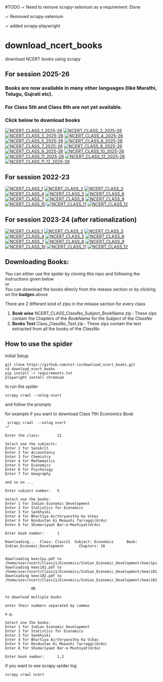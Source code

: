 #TODO ✓
Need to remove scrapy-selenium as a requirement :Done

✓ Removed scrapy-selenium

✓ added scrapy-playwright

# download_ncert_books
download NCERT books using scrapy
 
## For session 2025-26
### Books are now available in many other languages (like Marathi, Telugu, Gujrati etc).
### For Class 5th and Class 8th are not yet available.
### Click below to download books

[![NCERT_CLASS_1_2025-26](https://github.com/nit-in/download_ncert_books/actions/workflows/class_1_2025-26.yml/badge.svg?branch=class_1_2025-26)](https://github.com/nit-in/download_ncert_books/releases/tag/class_1_2025-26)
[![NCERT_CLASS_2_2025-26](https://github.com/nit-in/download_ncert_books/actions/workflows/class_2_2025-26.yml/badge.svg?branch=class_2_2025-26)](https://github.com/nit-in/download_ncert_books/releases/tag/class_2_2025-26)
[![NCERT_CLASS_3_2025-26](https://github.com/nit-in/download_ncert_books/actions/workflows/class_3_2025-26.yml/badge.svg?branch=class_3_2025-26)](https://github.com/nit-in/download_ncert_books/releases/tag/class_3_2025-26)
[![NCERT_CLASS_4_2025-26](https://github.com/nit-in/download_ncert_books/actions/workflows/class_4_2025-26.yml/badge.svg?branch=class_4_2025-26)](https://github.com/nit-in/download_ncert_books/releases/tag/class_4_2025-26)
[![NCERT_CLASS_5_2025-26](https://github.com/nit-in/download_ncert_books/actions/workflows/class_5_2025-26.yml/badge.svg?branch=class_5_2025-26)](https://github.com/nit-in/download_ncert_books/releases/tag/class_5_2025-26)
[![NCERT_CLASS_6_2025-26](https://github.com/nit-in/download_ncert_books/actions/workflows/class_6_2025-26.yml/badge.svg?branch=class_6_2025-26)](https://github.com/nit-in/download_ncert_books/releases/tag/class_6_2025-26)
[![NCERT_CLASS_7_2025-26](https://github.com/nit-in/download_ncert_books/actions/workflows/class_7_2025-26.yml/badge.svg?branch=class_7_2025-26)](https://github.com/nit-in/download_ncert_books/releases/tag/class_7_2025-26)
[![NCERT_CLASS_8_2025-26](https://github.com/nit-in/download_ncert_books/actions/workflows/class_8_2025-26.yml/badge.svg?branch=class_8_2025-26)](https://github.com/nit-in/download_ncert_books/releases/tag/class_8_2025-26)
[![NCERT_CLASS_9_2025-26](https://github.com/nit-in/download_ncert_books/actions/workflows/class_9_2025-26.yml/badge.svg?branch=class_9_2025-26)](https://github.com/nit-in/download_ncert_books/releases/tag/class_9_2025-26)
[![NCERT_CLASS_10_2025-26](https://github.com/nit-in/download_ncert_books/actions/workflows/class_10_2025-26.yml/badge.svg?branch=class_10_2025-26)](https://github.com/nit-in/download_ncert_books/releases/tag/class_10_2025-26)
[![NCERT_CLASS_11_2025-26](https://github.com/nit-in/download_ncert_books/actions/workflows/class_11_2025-26.yml/badge.svg?branch=class_11_2025-26)](https://github.com/nit-in/download_ncert_books/releases/tag/class_11_2025-26)
[![NCERT_CLASS_12_2025-26](https://github.com/nit-in/download_ncert_books/actions/workflows/class_12_2025-26.yml/badge.svg?branch=class_12_2025-26)](https://github.com/nit-in/download_ncert_books/releases/tag/class_12_2025-26)
[![NCERT_CLASS_11_12_2025-26](https://github.com/nit-in/download_ncert_books/actions/workflows/class_11_12_2025-26.yml/badge.svg?branch=class_11_12_2025-26)](https://github.com/nit-in/download_ncert_books/releases/tag/class_11_12_2025-26)

## For session 2022-23
[![NCERT_CLASS_1](https://github.com/nit-in/download_ncert_books/actions/workflows/class_1.yml/badge.svg?branch=class_1)](https://github.com/nit-in/download_ncert_books/releases/tag/class_1)
[![NCERT_CLASS_2](https://github.com/nit-in/download_ncert_books/actions/workflows/class_2.yml/badge.svg?branch=class_2)](https://github.com/nit-in/download_ncert_books/releases/tag/class_2)
[![NCERT_CLASS_3](https://github.com/nit-in/download_ncert_books/actions/workflows/class_3.yml/badge.svg?branch=class_3)](https://github.com/nit-in/download_ncert_books/releases/tag/class_3)
[![NCERT_CLASS_4](https://github.com/nit-in/download_ncert_books/actions/workflows/class_4.yml/badge.svg?branch=class_4)](https://github.com/nit-in/download_ncert_books/releases/tag/class_4)
[![NCERT_CLASS_5](https://github.com/nit-in/download_ncert_books/actions/workflows/class_5.yml/badge.svg?branch=class_5)](https://github.com/nit-in/download_ncert_books/releases/tag/class_5)
[![NCERT_CLASS_6](https://github.com/nit-in/download_ncert_books/actions/workflows/class_6.yml/badge.svg?branch=class_6)](https://github.com/nit-in/download_ncert_books/releases/tag/class_6)
[![NCERT_CLASS_7](https://github.com/nit-in/download_ncert_books/actions/workflows/class_7.yml/badge.svg?branch=class_7)](https://github.com/nit-in/download_ncert_books/releases/tag/class_7)
[![NCERT_CLASS_8](https://github.com/nit-in/download_ncert_books/actions/workflows/class_8.yml/badge.svg?branch=class_8)](https://github.com/nit-in/download_ncert_books/releases/tag/class_8)
[![NCERT_CLASS_9](https://github.com/nit-in/download_ncert_books/actions/workflows/class_9.yml/badge.svg?branch=class_9)](https://github.com/nit-in/download_ncert_books/releases/tag/class_9)
[![NCERT_CLASS_10](https://github.com/nit-in/download_ncert_books/actions/workflows/class_10.yml/badge.svg?branch=class_10)](https://github.com/nit-in/download_ncert_books/releases/tag/class_10)
[![NCERT_CLASS_11](https://github.com/nit-in/download_ncert_books/actions/workflows/class_11.yml/badge.svg?branch=class_11)](https://github.com/nit-in/download_ncert_books/releases/tag/class_11)
[![NCERT_CLASS_12](https://github.com/nit-in/download_ncert_books/actions/workflows/class_12.yml/badge.svg?branch=class_12)](https://github.com/nit-in/download_ncert_books/releases/tag/class_12)

## For session 2023-24 (after rationalization)

[![NCERT_CLASS_1](https://github.com/nit-in/download_ncert_books/actions/workflows/class_1.yml/badge.svg?branch=class_1)](https://github.com/nit-in/download_ncert_books/releases/tag/class_1_2023-24)
[![NCERT_CLASS_2](https://github.com/nit-in/download_ncert_books/actions/workflows/class_2.yml/badge.svg?branch=class_2)](https://github.com/nit-in/download_ncert_books/releases/tag/class_2_2023-24)
[![NCERT_CLASS_3](https://github.com/nit-in/download_ncert_books/actions/workflows/class_3.yml/badge.svg?branch=class_3)](https://github.com/nit-in/download_ncert_books/releases/tag/class_3_2023-24)
[![NCERT_CLASS_4](https://github.com/nit-in/download_ncert_books/actions/workflows/class_4.yml/badge.svg?branch=class_4)](https://github.com/nit-in/download_ncert_books/releases/tag/class_4_2023-24)
[![NCERT_CLASS_5](https://github.com/nit-in/download_ncert_books/actions/workflows/class_5.yml/badge.svg?branch=class_5)](https://github.com/nit-in/download_ncert_books/releases/tag/class_5_2023-24)
[![NCERT_CLASS_6](https://github.com/nit-in/download_ncert_books/actions/workflows/class_6.yml/badge.svg?branch=class_6)](https://github.com/nit-in/download_ncert_books/releases/tag/class_6_2023-24)
[![NCERT_CLASS_7](https://github.com/nit-in/download_ncert_books/actions/workflows/class_7.yml/badge.svg?branch=class_7)](https://github.com/nit-in/download_ncert_books/releases/tag/class_7_2023-24)
[![NCERT_CLASS_8](https://github.com/nit-in/download_ncert_books/actions/workflows/class_8.yml/badge.svg?branch=class_8)](https://github.com/nit-in/download_ncert_books/releases/tag/class_8_2023-24)
[![NCERT_CLASS_9](https://github.com/nit-in/download_ncert_books/actions/workflows/class_9.yml/badge.svg?branch=class_9)](https://github.com/nit-in/download_ncert_books/releases/tag/class_9_2023-24)
[![NCERT_CLASS_10](https://github.com/nit-in/download_ncert_books/actions/workflows/class_10.yml/badge.svg?branch=class_10)](https://github.com/nit-in/download_ncert_books/releases/tag/class_10_2023-24)
[![NCERT_CLASS_11](https://github.com/nit-in/download_ncert_books/actions/workflows/class_11.yml/badge.svg?branch=class_11)](https://github.com/nit-in/download_ncert_books/releases/tag/class_11_2023-24)
[![NCERT_CLASS_12](https://github.com/nit-in/download_ncert_books/actions/workflows/class_12.yml/badge.svg?branch=class_12)](https://github.com/nit-in/download_ncert_books/releases/tag/class_12_2023-24")


## Downloading Books:
You can either use the spider by cloning this repo and following the instructions given below<br>
or<br>
You can download the books direcly from the release section or by clicking on the <b>badges</b> above

There are 2 different kind of zips in the release section for every class
1. <b>Book wise</b> NCERT_CLASS_ClassNo_Subject_BookName.zip : These zips contain the Chapters of the <i>BookName</i> for the <i>Subject</i> of the <i>ClassNo</i>
2. <b>Books Text</b> Class_ClassNo_Text.zip : These zips contain the text extracted from all the books of the <i>ClassNo</i>


## How to use the spider
Initial Setup

```shell
git clone https://github.com/nit-in/download_ncert_books.git
cd download_ncert_books
pip install -r requirements.txt
playwright install chromium
```

to run the spider 
```shell
scrapy crawl --nolog ncert
```
and follow the prompts

for example if you want to download Class 11th Economics Book
```shell
 scrapy crawl  --nolog ncert                                                                                                                                      ─╯

Enter the class:        11

Select one the subjects:
Enter 1 for Sanskrit
Enter 2 for Accountancy
Enter 3 for Chemistry
Enter 4 for Mathematics
Enter 5 for Economics
Enter 6 for Psychology
Enter 7 for Geography

and so on ...

Enter subject number:   5

Select one the books:
Enter 1 for Indian Economic Development
Enter 2 for Statistics for Economics
Enter 3 for Sankhyiki
Enter 4 for Bhartiya Airthryavstha Ka Vikas 
Enter 5 for Hindustan Ki Moaashi Tarraqqi(Urdu)
Enter 6 for Shumariyaat Bar-e-Mushiyat(Urdu)

Enter book number:      1

Downloading...  Class: Class11  Subject: Economics      Book: Indian_Economic_Development       Chapters: 10


downloading keec1ps.pdf to  /home/user/ncert/Class11/Economics/Indian_Economic_Development/keec1ps.pdf
downloading keec101.pdf to  /home/user/ncert/Class11/Economics/Indian_Economic_Development/keec101.pdf
downloading keec102.pdf to  /home/user/ncert/Class11/Economics/Indian_Economic_Development/keec102.pdf

			OR 

to download multiple books

enter their numbers separated by commas

e.g. 

Select one the books:
Enter 1 for Indian Economic Development
Enter 2 for Statistics for Economics
Enter 3 for Sankhyiki
Enter 4 for Bhartiya Airthryavstha Ka Vikas 
Enter 5 for Hindustan Ki Moaashi Tarraqqi(Urdu)
Enter 6 for Shumariyaat Bar-e-Mushiyat(Urdu)

Enter book number:      1,2

```

if you want to see scrapy spider log
```shell
scrapy crawl ncert
```
